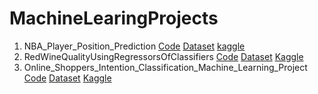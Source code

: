 # MachineLearingProjects
1. NBA_Player_Position_Prediction [Code](https://github.com/SanyamSwami123/MachineLearingProjects/blob/main/NBA_Players_Position%20_Prediction.ipynb)
[Dataset](https://github.com/SanyamSwami123/MachineLearingProjects/blob/main/Datasets/nba_2013.csv)
[kaggle](https://www.kaggle.com/code/sanyamswami/nba-player-position-prediction?kernelSessionId=102331824)
2. RedWineQualityUsingRegressorsOfClassifiers [Code](https://github.com/SanyamSwami123/MachineLearingProjects/blob/main/RedWineQualityUsingRegressorsOfClassifiers.ipynb)
[Dataset](https://github.com/SanyamSwami123/MachineLearingProjects/blob/main/Datasets/winequality-red.csv)
[Kaggle](https://www.kaggle.com/code/sanyamswami/redwinequalityusingregressorsofclassifiers?kernelSessionId=104090325)
3. Online_Shoppers_Intention_Classification_Machine_Learning_Project [Code](https://github.com/SanyamSwami123/MachineLearingProjects/blob/main/Online_Shoppers_Intention_Classification_Machine_Learning_Project.ipynb)
[Dataset](https://github.com/SanyamSwami123/MachineLearingProjects/blob/main/Datasets/Coursework_1_data.csv)
[Kaggle](https://www.kaggle.com/code/sanyamswami/online-shoppers-purchasing-intention?kernelSessionId=103319710)
